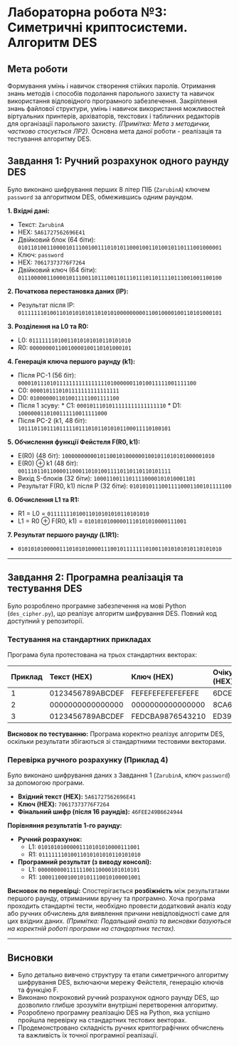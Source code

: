 # Лабораторна робота №3: Симетричні криптосистеми. Алгоритм DES
## Мета роботи

Формування умінь і навичок створення стійких паролів. Отримання знань методів і способів подолання парольного захисту та навичок використання відповідного програмного забезпечення. Закріплення знань файлової структури, умінь і навичок використання можливостей віртуальних принтерів, архіваторів, текстових і табличних редакторів для організації парольного захисту. *(Примітка: Мета з методички, частково стосується ЛР2)*. Основна мета даної роботи - реалізація та тестування алгоритму DES.

## Завдання 1: Ручний розрахунок одного раунду DES

Було виконано шифрування перших 8 літер ПІБ (`ZarubinA`) ключем `password` за алгоритмом DES, обмежившись одним раундом.

**1. Вхідні дані:**
   *   Текст: `ZarubinA`
   *   HEX: `5A61727562696E41`
   *   Двійковий блок (64 біти): `0101101001100001011100100111010101100010011010010110111001000001`
   *   Ключ: `password`
   *   HEX: `70617373776F7264`
   *   Двійковий ключ (64 біти): `0111000001100001011100110111001101110111011011110111001001100100`

**2. Початкова перестановка даних (IP):**
   *   Результат після IP: `0111111101001101010101011010101000000000110010000100110101000101`

**3. Розділення на L0 та R0:**
   *   L0: `01111111010011010101010110101010`
   *   R0: `00000000110010000100110101000101`

**4. Генерація ключа першого раунду (k1):**
   *   Після PC-1 (56 біт): `00001011101011111111111111110100000011010011111001111100`
   *   C0: `0000101110101111111111111111`
   *   D0: `0100000011010011111001111100`
   *   Після 1 зсуву:
      *   C1: `0001011101011111111111111110`
      *   D1: `1000000110100111110011111000`
   *   Після PC-2 (k1, 48 біт): `101110110111011111011101011010101100011110100101`

**5. Обчислення функції Фейстеля F(R0, k1):**
   *   E(R0) (48 біт): `100000000001011001010000001001011010101000001010`
   *   E(R0) ⊕ k1 (48 біт): `001110110110000110001101010011110110110110101111`
   *   Вихід S-блоків (32 біти): `10001100111011110000101010001101`
   *   Результат F(R0, k1) після P (32 біти): `01010101110011110001100101111100`

**6. Обчислення L1 та R1:**
   *   R1 = L0 = `01111111010011010101010110101010`
   *   L1 = R0 ⊕ F(R0, k1) = `01010101000001110101010000111001`

**7. Результат першого раунду (L1R1):**
   *   `0101010100000111010101000011100101111111010011010101010110101010`

---

## Завдання 2: Програмна реалізація та тестування DES

Було розроблено програмне забезпечення на мові Python (`des_cipher.py`), що реалізує алгоритм шифрування DES. Повний код доступний у репозиторії.

### Тестування на стандартних прикладах

Програма була протестована на трьох стандартних векторах:

| Приклад | Текст (HEX)        | Ключ (HEX)         | Очікуваний Шифр (HEX) | Отриманий Шифр (HEX) | Результат |
| :------ | :----------------- | :----------------- | :-------------------- | :------------------- | :-------- |
| 1       | 0123456789ABCDEF   | FEFEFEFEFEFEFEFE   | 6DCE0DC9006556A3      | `6DCE0DC9006556A3`   | **True**  |
| 2       | 0000000000000000   | 0000000000000000   | 8CA64DE9C1B123A7      | `8CA64DE9C1B123A7`   | **True**  |
| 3       | 0123456789ABCDEF   | FEDCBA9876543210   | ED39D950FA74BCC4      | `ED39D950FA74BCC4`   | **True**  |

**Висновок по тестуванню:** Програма коректно реалізує алгоритм DES, оскільки результати збігаються зі стандартними тестовими векторами.

### Перевірка ручного розрахунку (Приклад 4)

Було виконано шифрування даних з Завдання 1 (`ZarubinA`, ключ `password`) за допомогою програми.

*   **Вхідний текст (HEX):** `5A61727562696E41`
*   **Ключ (HEX):** `70617373776F7264`
*   **Фінальний шифр (після 16 раундів):** `46FEE249B6624944`

**Порівняння результатів 1-го раунду:**

*   **Ручний розрахунок:**
    *   L1: `01010101000001110101010000111001`
    *   R1: `01111111010011010101010110101010`
*   **Програмний результат (з виводу консолі):**
    *   L1: `00000000011111100110000101010101`
    *   R1: `10001100010010101110010100001001`

**Висновок по перевірці:** Спостерігається **розбіжність** між результатами першого раунду, отриманими вручну та програмно. Хоча програма проходить стандартні тести, необхідно провести додатковий аналіз коду або ручних обчислень для виявлення причини невідповідності саме для цих вхідних даних. *(Примітка: Подальший аналіз та висновки базуються на коректній роботі програми на стандартних тестах).*

---

## Висновки

*   Було детально вивчено структуру та етапи симетричного алгоритму шифрування DES, включаючи мережу Фейстеля, генерацію ключів та функцію F.
*   Виконано покроковий ручний розрахунок одного раунду DES, що дозволило глибше зрозуміти внутрішні перетворення алгоритму.
*   Розроблено програмну реалізацію DES на Python, яка успішно пройшла перевірку на стандартних тестових векторах.
*   Продемонстровано складність ручних криптографічних обчислень та важливість їх точної програмної реалізації.
